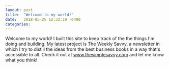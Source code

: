 ```yaml
---
layout: post
title:  "Welcome to my world!"
date:   2018-05-25 12:32:29 -0400
categories: 
---
```

Welcome to my world! I built this site to keep track of the the things I'm doing and building. 
My latest project is The Weekly Savvy, a newsletter in which I try to distill the ideas from 
the best business books in a way that's accessible to all. 
Check it out at www.thesimplesavvy.com and let me know what you think!    